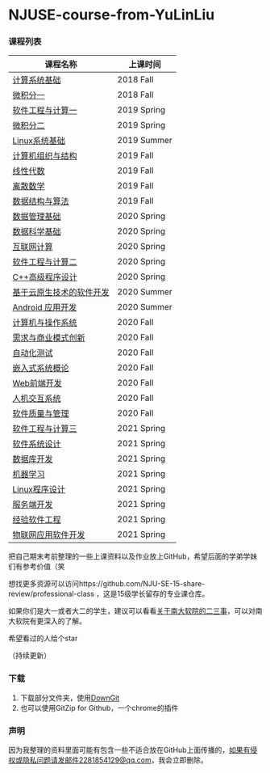 # NJUSE-course-from-YuLinLiu

### 课程列表

| 课程名称                                                     | 上课时间    |
| ------------------------------------------------------------ | ----------- |
| [计算系统基础](./计算系统基础)                               | 2018 Fall   |
| [微积分一](./微积分一)                                       | 2018 Fall   |
| [软件工程与计算一](./软件工程与计算一)                       | 2019 Spring |
| [微积分二](./微积分二)                                       | 2019 Spring |
| [Linux系统基础](./Linux系统基础)                             | 2019 Summer |
| [计算机组织与结构](./计算机组织与结构)                       | 2019 Fall   |
| [线性代数](./线性代数)                                       | 2019 Fall   |
| [离散数学](./离散数学)                                       | 2019 Fall   |
| [数据结构与算法](./数据结构与算法)                           | 2019 Fall   |
| [数据管理基础](./数据管理基础)                               | 2020 Spring |
| [数据科学基础](./数据科学基础)                               | 2020 Spring |
| [互联网计算](./互联网计算)                                   | 2020 Spring |
| [软件工程与计算二](./软件工程与计算二)                       | 2020 Spring |
| [C++高级程序设计](./C++高级程序设计)                         | 2020 Spring |
| [基于云原生技术的软件开发](./基于云原生技术的软件开发)       | 2020 Summer |
| [Android 应⽤开发](https://github.com/1Lucifer1/Android-class) | 2020 Summer |
| [计算机与操作系统](./计算机与操作系统)                       | 2020 Fall   |
| [需求与商业模式创新](./需求与商业模式创新)                   | 2020 Fall   |
| [自动化测试](./自动化测试)                                   | 2020 Fall   |
| [嵌入式系统概论](./嵌入式系统概论)                           | 2020 Fall   |
| [Web前端开发](./Web前端开发)                                 | 2020 Fall   |
| [人机交互系统](./人机交互系统)                               | 2020 Fall   |
| [软件质量与管理](./软件质量与管理)                           | 2020 Fall   |
| [软件工程与计算三](./软件工程与计算三)                       | 2021 Spring |
| [软件系统设计](./软件系统设计)                               | 2021 Spring |
| [数据库开发](./数据库开发)                                   | 2021 Spring |
| [机器学习](./机器学习)                                       | 2021 Spring |
| [Linux程序设计](./Linux程序设计)                             | 2021 Spring |
| [服务端开发](./服务端开发)                                   | 2021 Spring |
| [经验软件工程](./经验软件工程)                               | 2021 Spring |
| [物联网应用软件开发](./物联网应用软件开发)                   | 2021 Spring |

把自己期末考前整理的一些上课资料以及作业放上GitHub，希望后面的学弟学妹们有参考价值（笑

想找更多资源可以访问https://github.com/NJU-SE-15-share-review/professional-class
，这是15级学长留存的专业课仓库。

如果你们是大一或者大二的学生，建议可以看看[关于南大软院的二三事](https://github.com/1Lucifer1/NJUSE-course-from-YuLinLiu/tree/master/%E5%85%B3%E4%BA%8E%E5%8D%97%E5%A4%A7%E8%BD%AF%E9%99%A2%E7%9A%84%E4%BA%8C%E4%B8%89%E4%BA%8B)，可以对南大软院有更深入的了解。

希望看过的人给个star

（持续更新）

### 下载

1. 下载部分文件夹，使用[DownGit](https://yehonal.github.io/DownGit/#/home)
2. 也可以使用GitZip for Github，一个chrome的插件

### 声明

因为我整理的资料里面可能有包含一些不适合放在GitHub上面传播的，如果有侵权或隐私问题请发邮件2281854129@qq.com，我会立即删除。

